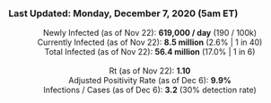 ### Last Updated: Monday, December 7, 2020 (5am ET)
<p align="center">
Newly Infected (as of Nov 22): <b>619,000 / day</b> 
(190 / 100k)<br>
Currently Infected (as of Nov 22): <b>8.5 million</b> 
(2.6% | 1 in 40)<br>
Total Infected (as of Nov 22): <b>56.4 million</b> 
(17.0% | 1 in 6)<br>
<br>
Rt (as of Nov 22): <b>1.10</b><br>
Adjusted Positivity Rate (as of Dec 6): <b>9.9%</b><br>
Infections / Cases (as of Dec 6): <b>3.2</b> (30% detection rate)</p>